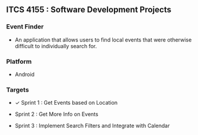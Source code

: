 ## ITCS 4155 : Software Development Projects

### Event Finder
* An application that allows users to find local events that were otherwise difficult to individually search for.

### Platform
* Android

### Targets
* ✓ Sprint 1 : Get Events based on Location

* Sprint 2 : Get More Info on Events

* Sprint 3 : Implement Search Filters and Integrate with Calendar 
